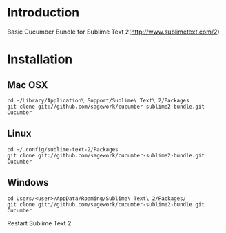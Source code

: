 # Introduction
Basic Cucumber Bundle for Sublime Text 2(http://www.sublimetext.com/2)

# Installation
## Mac OSX
    cd ~/Library/Application\ Support/Sublime\ Text\ 2/Packages
    git clone git://github.com/sagework/cucumber-sublime2-bundle.git Cucumber
## Linux
    cd ~/.config/sublime-text-2/Packages
    git clone git://github.com/sagework/cucumber-sublime2-bundle.git Cucumber
## Windows
    cd Users/<user>/AppData/Roaming/Sublime\ Text\ 2/Packages/
    git clone git://github.com/sagework/cucumber-sublime2-bundle.git Cucumber

Restart Sublime Text 2
